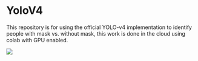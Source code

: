 # YoloV4
This repository is for using the official YOLO-v4 implementation to identify people with mask vs. without mask, this work is done in the cloud using colab with GPU enabled.

![](https://github.com/MahmoudMostafaTayee/YoloV4/blob/main/Mask%20vs%20No%20mask.gif)

